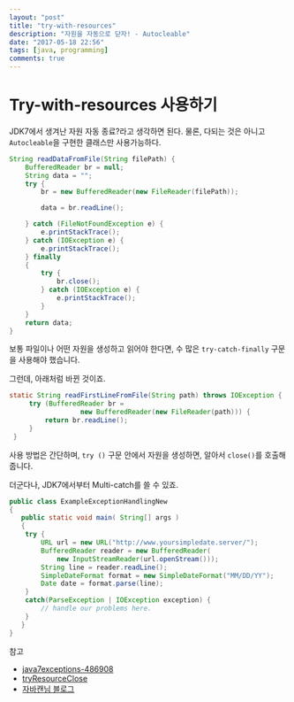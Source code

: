 ```yaml
---
layout: "post"
title: "try-with-resources"
description: "자원을 자동으로 닫자! - Autocleable"
date: "2017-05-18 22:56"
tags: [java, programming]
comments: true
---
```


# Try-with-resources 사용하기

JDK7에서 생겨난 자원 자동 종료?라고 생각하면 된다. 물론, 다되는 것은 아니고 `Autocleable`을 구현한 클래스만 사용가능하다.

```java
String readDataFromFile(String filePath) {
    BufferedReader br = null;
    String data = "";
    try {
        br = new BufferedReader(new FileReader(filePath));

        data = br.readLine();

    } catch (FileNotFoundException e) {
        e.printStackTrace();
    } catch (IOException e) {
        e.printStackTrace();
    } finally
    {
        try {
            br.close();
        } catch (IOException e) {
            e.printStackTrace();
        }
    }
    return data;
}
```

보통 파일이나 어떤 자원을 생성하고 읽어야 한다면, 수 많은 `try-catch-finally` 구문을 사용해야 했습니다.

그런데, 아래처럼 바뀐 것이죠.

```java
static String readFirstLineFromFile(String path) throws IOException {
     try (BufferedReader br =
                  new BufferedReader(new FileReader(path))) {
         return br.readLine();
     }
 }
 ```

 사용 방법은 간단하며, `try ()` 구문 안에서 자원을 생성하면, 알아서 `close()`를 호출해줍니다.

 더군다나, JDK7에서부터 Multi-catch를 쓸 수 있죠.

```java
public class ExampleExceptionHandlingNew
{
   public static void main( String[] args )
   {
   	try {
   		URL url = new URL("http://www.yoursimpledate.server/");
   		BufferedReader reader = new BufferedReader(
   			new InputStreamReader(url.openStream()));
   		String line = reader.readLine();
   		SimpleDateFormat format = new SimpleDateFormat("MM/DD/YY");
   		Date date = format.parse(line);
   	}
   	catch(ParseException | IOException exception) {
   		// handle our problems here.
   	}
   }
}
```

 참고

* [java7exceptions-486908](http://www.oracle.com/technetwork/articles/java/java7exceptions-486908.html)
* [tryResourceClose](https://docs.oracle.com/javase/tutorial/essential/exceptions/tryResourceClose.html)
* [자바캔님 블로그](http://javacan.tistory.com/entry/my-interesting-java7-five-features)

